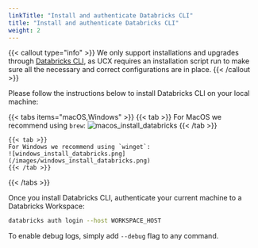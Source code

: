 ```yaml
---
linkTitle: "Install and authenticate Databricks CLI"
title: "Install and authenticate Databricks CLI"
weight: 2
---
```



{{< callout type="info" >}}
We only support installations and upgrades through [Databricks CLI](https://docs.databricks.com/en/dev-tools/cli/index.html), as UCX requires an installation script run to make sure all the necessary and correct configurations are in place. 
{{< /callout >}}

Please follow the instructions below to install Databricks CLI on your local machine:

{{< tabs items="macOS,Windows" >}}
    {{< tab >}}
    For MacOS we recommend using `brew`:
    ![macos_install_databricks](/images/macos_1_databrickslabsmac_installdatabricks.gif)
    {{< /tab >}}

    {{< tab >}}
    For Windows we recommend using `winget`:
    ![windows_install_databricks.png](/images/windows_install_databricks.png)
    {{< /tab >}}

{{< /tabs >}}


Once you install Databricks CLI, authenticate your current machine to a Databricks Workspace:

```bash
databricks auth login --host WORKSPACE_HOST
```

To enable debug logs, simply add `--debug` flag to any command.